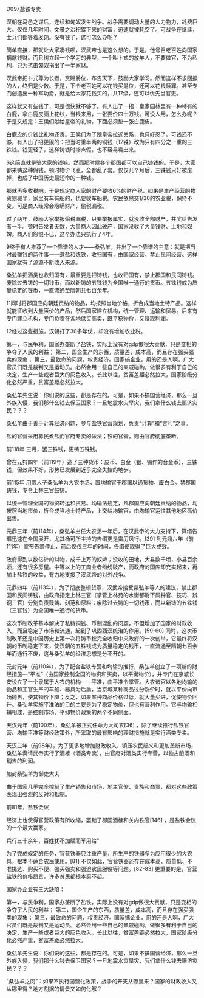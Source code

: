 D097盐铁专卖

汉朝在马邑之谋后，连续和匈奴发生战争。战争需要调动大量的人力物力，耗费巨大。仅仅几年时间，文景之治积累下来的财富，迅速就被耗空了。可战争在继续，士兵们都等着发饷。没有钱了，这可怎么办呢？

简单直接，那就让大家凑钱呗，汉武帝也是这么想的。于是，他号召老百姓向国家捐献钱财。而且树立起一个学习的典型，一个叫卜式的放羊人，不要做官，不为私利，只为抗击匈奴捐出了一半家财。

汉武帝把卜式尊为长者，赏赐爵位，布告天下，鼓励大家学习。然而这样不求回报的人，终归是少数。于是，下令老百姓可以花钱买爵位，还可以花钱赎罪。甚至专门创造出一种军功爵，就是给大家花钱买的，共17级，还可以优先当官吏。

这样就又有些钱了，可是很快就不够了。有人出了一招：皇家园林里有一种特有的白鹿，拿白鹿皮画上花纹，当钱来用，一张要价四十万钱。可没人用，怎么办呢？于是又规定：王侯们献给皇帝的礼物，下面必须垫一张白鹿皮。

白鹿皮的价钱比礼物还贵。王侯们为了跟皇帝拉近关系，也只好忍了。可钱还不够，有人出了招更狠的：把当时重半两的铜钱（12铢）改为只有四分之一重的三铢钱。钱更轻了，这样铸钱时掺点假，也不容易看出来。

6这简直就是骗大家的钱嘛。然而那时候各个郡国都可以自己铸钱的。于是，大家都来铸这种假钱，顿时物价飞涨，全都乱了套。仅仅几个月后，三铢钱只好被废掉，也成了中国历史最短命的一种钱。

那就再多收税吧。于是规定商人家的财产要收6%的财产税，如果是生产经营的物资则减半，家里有车有船的，也要收车船税。农民依然交1/30的农业税，保持不变。可是商人经常会隐瞒财产，偷税漏税。

过了两年，鼓励大家举报偷税漏税，只要举报属实，就没收全部财产，并奖给告发者一半。顿时告发者无数，大量商人因此破产，国家没收了大量钱财、土地和奴婢。商人们怨恨不已，这个办法只执行了4年。

9终于有人推荐了一个靠谱的人才——桑弘羊，并出了一个靠谱的主意：就是把当时最赚钱的两件事——煮盐和炼铁，收归国有，由国家经营，禁止民间经营。这样国家就有了源源不断收入来源。

桑弘羊把酒类也收归国有，最重要是把铸钱，也收归国有，禁止郡国和民间铸钱。废除过去铸的一切钱币，而以新铸的五铢钱为全国唯一通行的货币。五铢钱成为质量稳定的钱币，一直流通至隋朝共七百余年。

11同时将郡国应向朝廷贡纳的物品，均按照当地价格，折合成当地土特产品。这样就能征收到大量廉价的产品，然后国家建立机构，统一管理、运输和贸易。后来有专门建立机构，专门负责在各地低买高卖，既平稳物价，又赚取利润。

12经过这些措施，汉朝打了30多年仗，却没有增加农业税。





第一，与民争利，国家办垄断了盐铁，实际上没有对gdp做很大贡献，只是变相的争夺了人民的利益；
第二，国企生产的东西，质量差，成本高，而且存在强买强卖的现象；
第三，最致命的问题，权贵经济。国家搞企业，用的还是人啊，广大官员们既是裁判又是运动员。必然会用一些自己的亲戚碰哟，做很多有利于自己的决定，生产一些或者巨大的灰色收入。长此以往，贫富差距必然拉大，国家阶级分化必然严重，贫富差距必然拉大。



桑弘羊先生说：你们说的这些，都是存在的。可是，如果不搞国营经济，那么一旦外族入侵，我们那什么钱去保卫国家？一旦地震水灾旱灾，我们拿什么钱去赈济灾民？？？



桑弘羊由于善于计算经济问题，参与盐铁官营规划，负责“计算”和“言利”之事。

盐的官营采用募民煮盐而官府专卖的做法；铁的官营，则由官府彻底垄断。

前118年	三月，罢三铢钱，更铸五铢钱。

曾在元狩四年（前119年）造了三种货币：皮币、白金（银、锡作的合金币）、三铢钱，但效果不好，形势已发展到近乎完全失控的地步。

前115年    用贾人子桑弘羊为大农中丞，置均输官于郡国以通货物。废白金。禁郡国铸钱，专令上林三官鼓铸。

以统一管理全国的物资转运和贸易。均输法规定，凡郡国应向朝廷贡纳的物品，均按照当地市价，折合成当地土特产品，上交给均输官，由均输官运往其他地区高价出售。

 元鼎三年（前114年），桑弘羊出任大农丞一年后，在汉武帝的大力支持下，算缗告缗迅速在全国展开，尤其杨可所主持的告缗更是雷厉风行。[39]  到元鼎六年（前111年）宣布告缗停止，前后仅仅三年的时间，告缗便取得了巨大成效。

政府得到以数亿计的财物，成千上万的奴婢；没收的田地，大县数千顷，小县百余顷，还有很多房屋。中等以上的工商业者纷纷破产，而政府的国库却充实起来，再加上盐铁的收益，有力地支援了汉武帝的对外战争。

元鼎四年（前113年），为了彻底整顿货币，汉武帝接受桑弘羊等人的建议，禁止郡国和民间铸钱，由政府指定上林三官（掌管上林苑的水衡都尉下属钟官、技巧、辨铜三官）分别负责鼓铸、刻范和原料；废除过去铸的一切钱币，而以新铸的五铢钱（三官钱）为全国唯一通行的货币。

这次币制改革基本解决了私铸铜钱、币制混乱的问题，不但增加了国家的财政收入，而且稳定了市场和流通，起到了巩固西汉统治的作用。[59-60]  同时，这次币制改革还是中国历史上第一次将铸币权完全收归中央政府的一次创举，它最终将汉朝的币制稳定下来，使汉朝的五铢钱成为质量稳定的钱币，一直流通至隋朝七百余年而通行不废，这与桑弘羊的经济思想是分不开的。

元封元年（前110年），为了配合盐铁专营和均输的推行，桑弘羊创立了一项新的财经措施—“平准”（由国家控制全国的物资和买卖，以平衡物价），并专门在京城长安设立了一个隶属于大农的机构——平准，由平准令掌管。大农诸官以各地均输的物品和工官生产的车船、器具为后盾，当京城某种商品过分涨价时，就以平价向市场抛售，使其物价下降；反之，如果某种商品价格过低，就大量买进，促使物价回升。桑弘羊实施平准法的目的主要是为了稳定物价，但也有营利作用。它与均输相辅相成，是控制市场、平抑物价政策的两个不同侧面。



天汉元年（前100年），桑弘羊被正式任命为大司农[36]  ，除了继续推行盐铁官营、均输平准等财经政策外，所采取的最有影响的理财措施就是实行酒类专卖。

天汉三年（前98年），为了更多地增加财政收入、镇压农民起义和更加垄断市场，桑弘羊奏请武帝实行了酒榷（酒类专卖），由官府对酒类实行专营，以独占酿酒和销售的利润。

加封桑弘羊为御史大夫

由于国家几乎完全控制了生产销售和市场，地主官僚、贵族和商贾，都对这些政策表现出强烈的反对和抵制。



前81年，盐铁会议

经济上也使得官营政策有所收缩，罢黜了郡国酒榷和关内铁官[146]  ，是盐铁会议的一个最大赢家。



兵行三十余年，百姓犹不加赋而军用给”



为了完成规定的任务，官营铁器只注重产量，所生产的铁器多为应用很少的大农具，根本不适合农民使用。[81]  不仅如此，官营铁器还存在成本高、质量低、不准挑选、购买不便、强买强卖和强迫农民服役等问题。[82-83]  更重要的是，官营盐铁的价格昂贵，许多贫民都根本买不起。



国家办企业有三大缺陷：

第一，与民争利，国家办垄断了盐铁，实际上没有对gdp做很大贡献，只是变相的争夺了人民的利益；
第二，国企生产的东西，质量差，成本高，而且存在强买强卖的现象；
第三，最致命的问题，权贵经济。国家搞企业，用的还是人啊，广大官员们既是裁判又是运动员。必然会用一些自己的亲戚碰哟，做很多有利于自己的决定，生产一些或者巨大的灰色收入。长此以往，贫富差距必然拉大，国家阶级分化必然严重，贫富差距必然拉大。



桑弘羊先生说：你们说的这些，都是存在的。可是，如果不搞国营经济，那么一旦外族入侵，我们那什么钱去保卫国家？一旦地震水灾旱灾，我们拿什么钱去赈济灾民？？？



“桑弘羊之问”：如果不执行国营化政策，战争的开支从哪里来？国家的财政收入又从哪里得？地方割据的情景又如何化解？

